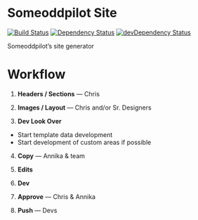 # Someoddpilot Site

[![Build Status](https://travis-ci.org/alexsomeoddpilot/someoddpilot.svg?branch=master)](https://travis-ci.org/alexsomeoddpilot/someoddpilot)
[![Dependency Status](https://david-dm.org/alexsomeoddpilot/someoddpilot.svg)](https://david-dm.org/alexsomeoddpilot/someoddpilot)
[![devDependency Status](https://david-dm.org/alexsomeoddpilot/someoddpilot/dev-status.svg)](https://david-dm.org/alexsomeoddpilot/someoddpilot#info=devDependencies)

Someoddpilot’s site generator

# Workflow

1. **Headers / Sections** — Chris

2. **Images / Layout** — Chris and/or Sr. Designers

3. **Dev Look Over**
  * Start template data development
  * Start development of custom areas if possible

4. **Copy** — Annika & team

5. **Edits**

6. **Dev**

7. **Approve** — Chris & Annika

8. **Push** — Devs
